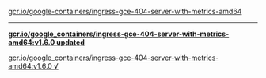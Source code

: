 [gcr.io/google-containers/ingress-gce-404-server-with-metrics-amd64](https://hub.docker.com/r/sqeven/ingress-gce-404-server-with-metrics-amd64/tags/) 

----
**[gcr.io/google_containers/ingress-gce-404-server-with-metrics-amd64:v1.6.0 updated](https://hub.docker.com/r/sqeven/ingress-gce-404-server-with-metrics-amd64/tags/)**

[gcr.io/google_containers/ingress-gce-404-server-with-metrics-amd64:v1.6.0 √](https://hub.docker.com/r/sqeven/ingress-gce-404-server-with-metrics-amd64/tags/)

